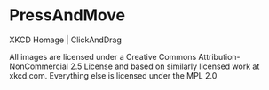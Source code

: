 PressAndMove
============

XKCD Homage | ClickAndDrag


All images are licensed under a Creative Commons Attribution-NonCommercial 2.5 License and based on similarly licensed work at xkcd.com. Everything else is licensed under the MPL 2.0